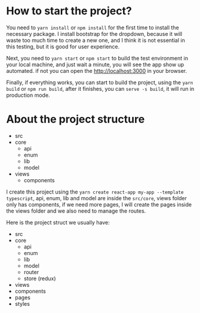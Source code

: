 # How to start the project?
You need to `yarn install` or `npm install` for the first time to install the necessary package.
I install bootstrap for the dropdown, because it will waste too much time to create a new one,
and I think it is not essential in this testing, but it is good for user experience.

Next, you need to `yarn start` or `npm start` to build the test environment in your local machine,
and just wait a minute, you will see the app show up automated. if not you can open the [http://localhost:3000](http://localhost:3000) in your browser.

Finally, if everything works, you can start to build the project, using the `yarn build` or `npm run build`,
after it finishes, you can `serve -s build`, it will run in production mode.

# About the project structure
- src
 - core
   - api
   - enum
   - lib
   - model
 - views 
   - components

I create this project using the `yarn create react-app my-app --template typescript`,
api, enum, lib and model are inside the `src/core`, views folder only has components, if we need more pages, 
I will create the pages inside the views folder and we also need to manage the routes.

Here is the project struct we usually have:
- src
 - core
    - api
    - enum
    - lib
    - model
    - router
    - store (redux)
  - views
   - components
   - pages
   - styles
